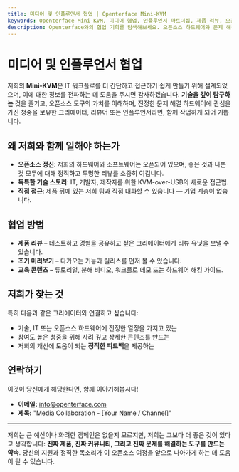```yaml
---
title: 미디어 및 인플루언서 협업 | Openterface Mini-KVM
keywords: Openterface Mini-KVM, 미디어 협업, 인플루언서 파트너십, 제품 리뷰, 오픈소스 기술
description: Openterface와의 협업 기회를 탐색해보세요. 오픈소스 하드웨어와 문제 해결 도구에 대한 열정을 공유하는 기술 크리에이터와 리뷰어를 찾고 있습니다.
---
```


# 미디어 및 인플루언서 협업

저희의 **Mini-KVM**은 IT 워크플로를 더 간단하고 접근하기 쉽게 만들기 위해 설계되었으며, 이에 대한 정보를 전파하는 데 도움을 주시면 감사하겠습니다. **기술을 깊이 탐구하는** 것을 즐기고, 오픈소스 도구의 가치를 이해하며, 진정한 문제 해결 하드웨어에 관심을 가진 청중을 보유한 크리에이터, 리뷰어 또는 인플루언서라면, 함께 작업하게 되어 기쁩니다.

## 왜 저희와 함께 일해야 하는가

- **오픈소스 정신**: 저희의 하드웨어와 소프트웨어는 오픈되어 있으며, 좋은 것과 나쁜 것 모두에 대해 정직하고 투명한 리뷰를 소중히 여깁니다.
- **독특한 기술 스토리**: IT, 개발자, 제작자를 위한 KVM-over-USB의 새로운 접근법.
- **직접 접근**: 제품 뒤에 있는 저희 팀과 직접 대화할 수 있습니다 — 기업 계층이 없습니다.

## 협업 방법

- **제품 리뷰** – 테스트하고 경험을 공유하고 싶은 크리에이터에게 리뷰 유닛을 보낼 수 있습니다.
- **조기 미리보기** – 다가오는 기능과 릴리스를 먼저 볼 수 있습니다.
- **교육 콘텐츠** – 튜토리얼, 분해 비디오, 워크플로 데모 또는 하드웨어 해킹 가이드.

## 저희가 찾는 것

특히 다음과 같은 크리에이터와 연결하고 싶습니다:

- 기술, IT 또는 오픈소스 하드웨어에 진정한 열정을 가지고 있는
- 참여도 높은 청중을 위해 사려 깊고 상세한 콘텐츠를 만드는
- 저희의 개선에 도움이 되는 **정직한 피드백**을 제공하는

## 연락하기

이것이 당신에게 해당한다면, 함께 이야기해봅시다!

- **이메일:** [info@openterface.com](mailto:info@openterface.com)
- **제목:** "Media Collaboration - [Your Name / Channel]"

---

저희는 큰 예산이나 화려한 캠페인은 없을지 모르지만, 저희는 그보다 더 좋은 것이 있다고 생각합니다: **진짜 제품, 진짜 커뮤니티, 그리고 진짜 문제를 해결하는 도구를 만드는 약속**.
당신의 지원과 정직한 목소리가 이 오픈소스 여정을 앞으로 나아가게 하는 데 도움이 될 수 있습니다.
